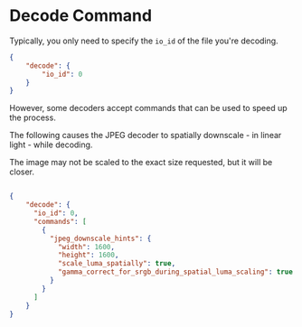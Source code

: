 # Decode Command

Typically, you only need to specify the `io_id` of the file you're decoding. 
```json
{
    "decode": {
        "io_id": 0
    }
}
```

However, some decoders accept commands that can be used to speed up the process. 

The following causes the JPEG decoder to spatially downscale - in linear light - while decoding.

The image may not be scaled to the exact size requested, but it will be closer.
```json

{
    "decode": {
      "io_id": 0,
      "commands": [
        {
          "jpeg_downscale_hints": {
            "width": 1600,
            "height": 1600,
            "scale_luma_spatially": true,
            "gamma_correct_for_srgb_during_spatial_luma_scaling": true
          }
        }
      ]
    }
}
```